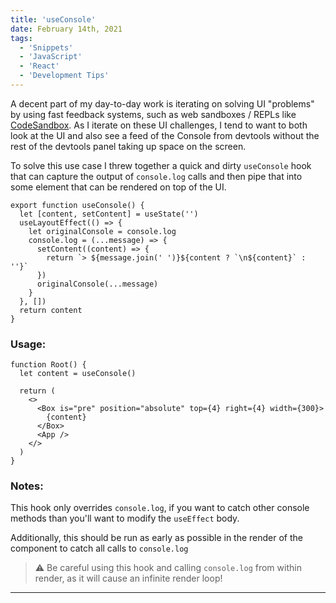 ```yaml
---
title: 'useConsole'
date: February 14th, 2021
tags:
  - 'Snippets'
  - 'JavaScript'
  - 'React'
  - 'Development Tips'
---
```


A decent part of my day-to-day work is iterating on solving UI "problems" by
using <Link to="/posts/2021/november/fast-feedback-systems">fast feedback
systems</Link>, such as web sandboxes / REPLs like
[CodeSandbox](https://codesandbox.io). As I iterate on these UI challenges, I
tend to want to both look at the UI and also see a feed of the Console from
devtools without the rest of the devtools panel taking up space on the screen.

To solve this use case I threw together a quick and dirty `useConsole` hook that
can capture the output of `console.log` calls and then pipe that into some
element that can be rendered on top of the UI.

```tsx
export function useConsole() {
  let [content, setContent] = useState('')
  useLayoutEffect(() => {
    let originalConsole = console.log
    console.log = (...message) => {
      setContent((content) => {
        return `> ${message.join(' ')}${content ? `\n${content}` : ''}`
      })
      originalConsole(...message)
    }
  }, [])
  return content
}
```

### Usage:

```tsx
function Root() {
  let content = useConsole()

  return (
    <>
      <Box is="pre" position="absolute" top={4} right={4} width={300}>
        {content}
      </Box>
      <App />
    </>
  )
}
```

### Notes:

This hook only overrides `console.log`, if you want to catch other console
methods than you'll want to modify the `useEffect` body.

Additionally, this should be run as early as possible in the render of the
component to catch all calls to `console.log`

> ⚠️ Be careful using this hook and calling `console.log` from within render, as
> it will cause an infinite render loop!

<Spacer />

---

<Spacer />
